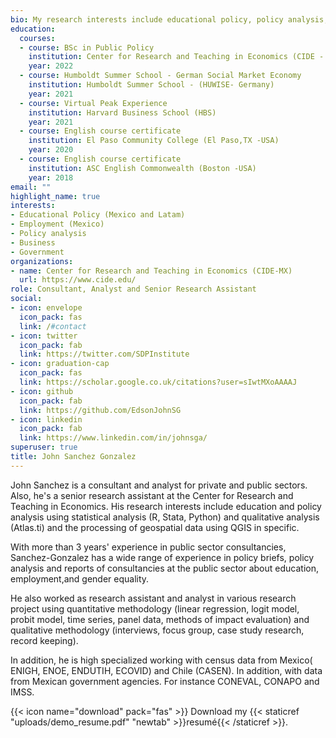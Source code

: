 ```yaml
---
bio: My research interests include educational policy, policy analysis, economic development, employment law, government.
education:
  courses:
  - course: BSc in Public Policy
    institution: Center for Research and Teaching in Economics (CIDE - MX)
    year: 2022
  - course: Humboldt Summer School - German Social Market Economy
    institution: Humboldt Summer School - (HUWISE- Germany)
    year: 2021
  - course: Virtual Peak Experience
    institution: Harvard Business School (HBS)
    year: 2021
  - course: English course certificate
    institution: El Paso Community College (El Paso,TX -USA)
    year: 2020
  - course: English course certificate
    institution: ASC English Commonwealth (Boston -USA)
    year: 2018
email: ""
highlight_name: true
interests:
- Educational Policy (Mexico and Latam)
- Employment (Mexico)
- Policy analysis
- Business
- Government
organizations:
- name: Center for Research and Teaching in Economics (CIDE-MX)
  url: https://www.cide.edu/
role: Consultant, Analyst and Senior Research Assistant 
social:
- icon: envelope
  icon_pack: fas
  link: /#contact
- icon: twitter
  icon_pack: fab
  link: https://twitter.com/SDPInstitute
- icon: graduation-cap
  icon_pack: fas
  link: https://scholar.google.co.uk/citations?user=sIwtMXoAAAAJ
- icon: github
  icon_pack: fab
  link: https://github.com/EdsonJohnSG
- icon: linkedin
  icon_pack: fab
  link: https://www.linkedin.com/in/johnsga/
superuser: true
title: John Sanchez Gonzalez
---
```


John Sanchez is a consultant and analyst for private and public sectors. Also, he's a senior research assistant at the Center for Research and Teaching in Economics. His research interests include education and policy analysis using statistical analysis (R, Stata, Python) and qualitative analysis (Atlas.ti) and the processing of geospatial data using QGIS in specific.


With more than 3 years' experience in public sector consultancies, Sanchez-Gonzalez has a wide range of experience in policy briefs, policy analysis and reports of consultancies at the public sector about education, employment,and gender equality. 


He also worked as research assistant and analyst in various research project using quantitative methodology (linear regression, logit model, probit model, time series, panel data, methods of impact evaluation) and qualitative methodology (interviews, focus group, case study research, record keeping). 


In addition, he is high specialized working with census data from Mexico( ENIGH, ENOE, ENDUTIH, ECOVID) and Chile (CASEN). In addition, with data from Mexican government agencies. For instance CONEVAL, CONAPO and IMSS.


{{< icon name="download" pack="fas" >}} Download my {{< staticref "uploads/demo_resume.pdf" "newtab" >}}resumé{{< /staticref >}}.
